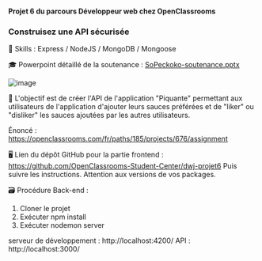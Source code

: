 #### Projet 6 du parcours Développeur web chez OpenClassrooms
### Construisez une API sécurisée
🔨 Skills : Express / NodeJS / MongoDB / Mongoose

🎓 Powerpoint détaillé de la soutenance : [SoPeckoko-soutenance.pptx](https://github.com/SebSnr/P6--SoPekocko/files/6967220/SoPeckoko-soutenance.pptx)

![image](https://user-images.githubusercontent.com/78140833/121019051-5e415700-c79f-11eb-91c3-161e621d4f4e.png)

🎯 L'objectif est de créer l'API de l'application "Piquante" permettant aux utilisateurs de l'application d'ajouter leurs sauces préférées et de "liker" ou "disliker" les sauces ajoutées par les autres utilisateurs.

 Énoncé : https://openclassrooms.com/fr/paths/185/projects/676/assignment

🖥️ Lien du dépôt GitHub pour la partie frontend : https://github.com/OpenClassrooms-Student-Center/dwj-projet6
Puis suivre les instructions. Attention aux versions de vos packages.

🗃️ Procédure Back-end :
  1. Cloner le projet
  2. Exécuter npm install
  3. Exécuter nodemon server 

serveur de développement : http://localhost:4200/
API : http://localhost:3000/
